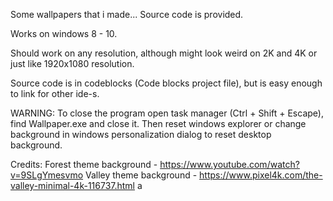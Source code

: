 Some wallpapers that i made... Source code is provided.

Works on windows 8 - 10.

Should work on any resolution, although might look weird on 2K and 4K or just like 1920x1080 resolution.

Source code is in codeblocks (Code blocks project file), but is easy enough to link for other ide-s.

WARNING: To close the program open task manager (Ctrl + Shift + Escape), find Wallpaper.exe and close it. Then reset windows explorer or change background in windows personalization dialog to reset desktop background.

Credits:
Forest theme background - https://www.youtube.com/watch?v=9SLgYmesvmo
Valley theme background - https://www.pixel4k.com/the-valley-minimal-4k-116737.html
a
